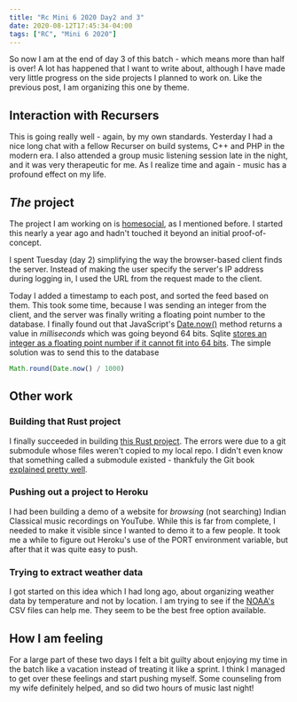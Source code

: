 ```yaml
---
title: "Rc Mini 6 2020 Day2 and 3"
date: 2020-08-12T17:45:34-04:00
tags: ["RC", "Mini 6 2020"]
---
```


So now I am at the end of day 3 of this batch - which means more than half is over! A lot has happened that I want to write about, although I have made very little progress on the side projects I planned to work on. Like the previous post, I am organizing this one by theme.

## Interaction with Recursers

This is going really well - again, by my own standards. Yesterday I had a nice long chat with a fellow Recurser on build systems, C++ and PHP in the modern era. I also attended a group music listening session late in the night, and it was very therapeutic for me. As I realize time and again - music has a profound effect on my life.

## _The_ project

The project I am working on is [homesocial](https://github.com/debamitro/homesocial), as I mentioned before. I started this nearly a year ago and hadn't touched it beyond an initial proof-of-concept.

I spent Tuesday (day 2) simplifying the way the browser-based client finds the server. Instead of making the user specify the server's IP address during logging in, I used the URL from the request made to the client.

Today I added a timestamp to each post, and sorted the feed based on them. This took some time, because I was sending an integer from the client, and the server was finally writing a floating point number to the database. I finally found out that JavaScript's [Date.now()](https://developer.mozilla.org/en-US/docs/Web/JavaScript/Reference/Global_Objects/Date/now) method returns a value in _milliseconds_ which was going beyond 64 bits. Sqlite [stores an integer as a floating point number if it cannot fit into 64 bits](https://www.sqlite.org/datatype3.html#type_affinity). The simple solution was to send this to the database

```javascript
Math.round(Date.now() / 1000)
```
## Other work

### Building that Rust project

I finally succeeded in building [this Rust project](https://github.com/fabianschuiki/moore). The errors were due to a git submodule whose files weren't copied to my local repo. I didn't even know that something called a submodule existed - thankfuly the Git book [explained pretty well](https://git-scm.com/book/en/v2/Git-Tools-Submodules).

### Pushing out a project to Heroku

I had been building a demo of a website for _browsing_ (not searching) Indian Classical music recordings on YouTube. While this is far from complete, I needed to make it visible since I wanted to demo it to a few people. It took me a while to figure out Heroku's use of the PORT environment variable, but after that it was quite easy to push.

### Trying to extract weather data

I got started on this idea which I had long ago, about organizing weather data by temperature and not by location. I am trying to see if the [NOAA's](https://www.ncei.noaa.gov/) CSV files can help me. They seem to be the best free option available.

## How I am feeling

For a large part of these two days I felt a bit guilty about enjoying my time in the batch like a vacation instead of treating it like a sprint. I think I managed to get over these feelings and start pushing myself. Some counseling from my wife definitely helped, and so did two hours of music last night! 